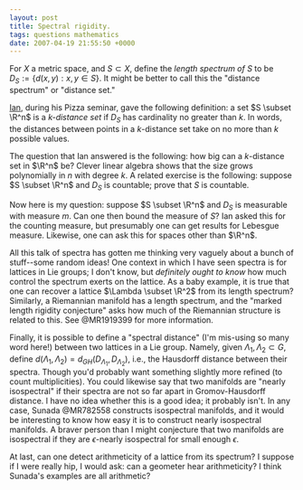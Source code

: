```yaml
---
layout: post
title: Spectral rigidity.
tags: questions mathematics
date: 2007-04-19 21:55:50 +0000
---
```


For $X$ a metric space, and $S \subset X$, define the *length spectrum of S* to be $D_S := \{ d(x,y) : x, y \in S \}$.  It might be better to call this the "distance spectrum" or "distance set."

<a href="http://www.math.uchicago.edu/~biringer/">Ian</a>, during his Pizza seminar, gave the following definition: a set $S \subset \R^n$ is a *$k$-distance set* if $D_S$ has cardinality no greater than $k$.  In words, the distances between points in a $k$-distance set take on no more than $k$ possible values.

The question that Ian answered is the following: how big can a $k$-distance set in $\R^n$ be?  Clever linear algebra shows that the size grows polynomially in $n$ with degree $k$.  A related exercise is the following: suppose $S \subset \R^n$ and $D_S$ is countable; prove that $S$ is countable.

Now here is my question: suppose $S \subset \R^n$ and $D_S$ is measurable with measure $m$.  Can one then bound the measure of $S$?  Ian asked this for the counting measure, but presumably one can get results for Lebesgue measure.  Likewise, one can ask this for spaces other than $\R^n$.

All this talk of spectra has gotten me thinking very vaguely about a bunch of stuff--some random ideas!  One context in which I have seen spectra is for lattices in Lie groups; I don't know, but *definitely ought to know* how much control the spectrum exerts on the lattice.  As a baby example, it is true that one can recover a lattice $\Lambda \subset \R^2$ from its length spectrum?  Similarly, a Riemannian manifold has a length spectrum, and the "marked length rigidity conjecture" asks how much of the Riemannian structure is related to this.  See @MR1919399 for more information.

Finally, it is possible to define a "spectral distance" (I'm mis-using so many word here!) between two lattices in a Lie group.  Namely, given $\Lambda_1, \Lambda_2 \subset G$, define $d(\Lambda_1, \Lambda_2) = d_{GH}(D_{\Lambda_1}, D_{\Lambda_2})$, i.e., the Hausdorff distance between their spectra.  Though you'd probably want something slightly more refined (to count multiplicities).  You could likewise say that two manifolds are "nearly isospectral" if their spectra are not so far apart in Gromov-Hausdorff distance.  I have no idea whether this is a good idea; it probably isn't.  In any case, Sunada @MR782558 constructs isospectral manifolds, and it would be interesting to know how easy it is to construct nearly isospectral manifolds.  A braver person than I might conjecture that two manifolds are isospectral if they are $\epsilon$-nearly isospectral for small enough $\epsilon$.

At last, can one detect arithmeticity of a lattice from its spectrum?  I suppose if I were really hip, I would ask: can a geometer hear arithmeticity?  I think Sunada's examples are all arithmetic?

